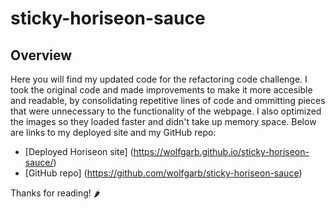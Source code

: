 # sticky-horiseon-sauce
## Overview

Here you will find my updated code for the refactoring code challenge. 
I took the original code and made improvements to make it more accesible and readable, by consolidating repetitive lines of code and ommitting pieces that were unnecessary to the functionality of the webpage. I also optimized the images so they loaded faster and didn't take up memory space.
Below are links to my deployed site and my GitHub repo:

* [Deployed Horiseon site] (https://wolfgarb.github.io/sticky-horiseon-sauce/)
* [GitHub repo] (https://github.com/wolfgarb/sticky-horiseon-sauce)

Thanks for reading! 🌶️

